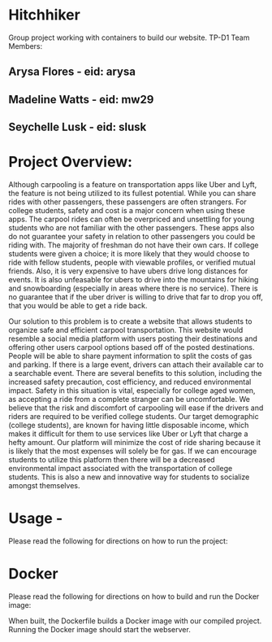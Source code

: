 # Hitchhiker
Group project working with containers to build our website. 
TP-D1
Team Members:
## Arysa Flores - eid: arysa
## Madeline Watts - eid: mw29
## Seychelle Lusk - eid: slusk 

	
# Project Overview:
Although carpooling is a feature on transportation apps like Uber and Lyft, the feature is not being utilized to its fullest potential. While you can share rides with other passengers, these passengers are often strangers. For college students, safety and cost is a major concern when using these apps. The carpool rides can often be overpriced and unsettling for young students who are not familiar with the other passengers. These apps also do not guarantee your safety in relation to other passengers you could be riding with. The majority of freshman do not have their own cars. If college students were given a choice; it is more likely that they would choose to ride with fellow students, people with viewable profiles, or verified mutual friends. Also, it is very expensive to have ubers drive long distances for events. It is also unfeasable for ubers to drive into the mountains for hiking and snowboarding (especially in areas where there is no service). There is no guarantee that if the uber driver is willing to drive that far to drop you off, that you would be able to get a ride back.
	
Our solution to this problem is to create a website that allows students to organize safe and efficient carpool transportation. This website would resemble a social media platform with users posting their destinations and offering other users carpool options based off of the posted destinations. People will be able to share payment information to split the costs of gas and parking. If there is a large event, drivers can attach their available car to a searchable event. There are several benefits to this solution, including the increased safety precaution, cost efficiency, and reduced environmental impact. Safety in this situation is vital, especially for college aged women, as accepting a ride from a complete stranger can be uncomfortable. We believe that the risk and discomfort of carpooling will ease if the drivers and riders are required to be verified college students. Our target demographic (college students), are known for having little disposable income, which makes it difficult for them to use services like Uber or Lyft that charge a hefty amount. Our platform will minimize the cost of ride sharing because it is likely that the most expenses will solely be for gas. If we can encourage students to utilize this platform then there will be a decreased environmental impact associated with the transportation of college students. This is also a new and innovative way for students to socialize amongst themselves.

# Usage - 
Please read the following for directions on how to run the project: 

# Docker 
Please read the following for directions on how to build and run the Docker image: 

When built, the Dockerfile builds a Docker image with our compiled project. Running the Docker image should start the webserver. 


